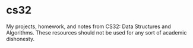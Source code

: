 # cs32
My projects, homework, and notes from CS32: Data Structures and Algorithms.
These resources should not be used for any sort of academic dishonesty.
